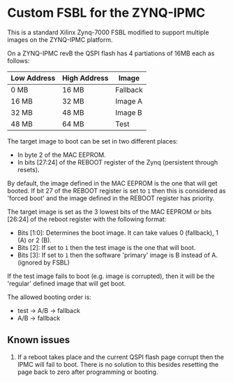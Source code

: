 # Custom FSBL for the ZYNQ-IPMC

This is a standard Xilinx Zynq-7000 FSBL modified to support multiple images on
the ZYNQ-IPMC platform.

On a ZYNQ-IPMC revB the QSPI flash has 4 partiations of 16MB each as follows:


| Low Address | High Address | Image |
| ----------- | ------------ | ----- |
| 0 MB | 16 MB | Fallback |
| 16 MB | 32 MB | Image A |
| 32 MB | 48 MB | Image B |
| 48 MB | 64 MB | Test |

The target image to boot can be set in two different places:
 - In byte 2 of the MAC EEPROM.
 - In bits [27:24] of the REBOOT register of the Zynq (persistent through resets).

By default, the image defined in the MAC EEPROM is the one that will get booted.
If bit 27 of the REBOOT register is set to ```1``` then this is considered as
'forced boot' and the image defined in the REBOOT register has priority.

The target image is set as the 3 lowest bits of the MAC EEPROM or
bits [26:24] of the reboot register with the following format:

 - Bits [1:0]: Determines the boot image.  It can take values 0 (fallback), 1 (A) or 2 (B).
 - Bits [2]: If set to ```1``` then the test image is the one that will boot.
 - Bits [3]: If set to ```1``` then the software 'primary' image is B instead of A. (ignored by FSBL)

If the test image fails to boot (e.g. image is corrupted), then it will be the
'regular' defined image that will get boot.

The allowed booting order is:
 - test -> A/B -> fallback
 - A/B -> fallback

## Known issues

1. If a reboot takes place and the current QSPI flash page corrupt then the IPMC
will fail to boot. There is no solution to this besides resetting the page back
to zero after programming or booting.
